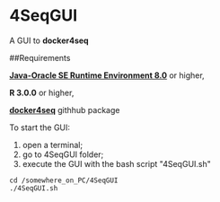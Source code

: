 # 4SeqGUI
A GUI to **docker4seq**

##Requirements

[**Java-Oracle SE Runtime Environment 8.0**](http://www.oracle.com/technetwork/java/javase/downloads/jdk8-downloads-2133151.html) or higher,

**R 3.0.0** or higher, 

[**docker4seq**](https://github.com/kendomaniac/docker4seq) githhub package


To start the GUI:
1. open a terminal;
2. go to 4SeqGUI folder;
3. execute the GUI with the bash script "4SeqGUI.sh"

```
cd /somewhere_on_PC/4SeqGUI
./4SeqGUI.sh
```
 



